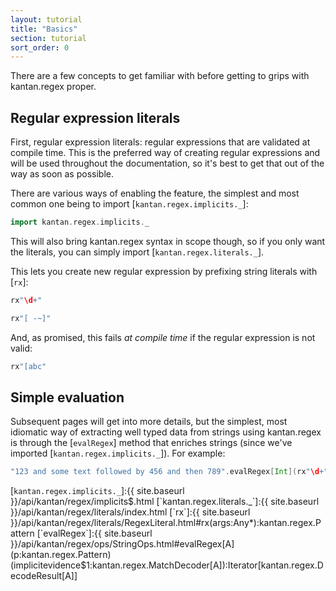 ```yaml
---
layout: tutorial
title: "Basics"
section: tutorial
sort_order: 0
---
```

There are a few concepts to get familiar with before getting to grips with kantan.regex proper.

## Regular expression literals

First, regular expression literals: regular expressions that are validated at compile time. This is the preferred way
of creating regular expressions and will be used throughout the documentation, so it's best to get that out of the way
as soon as possible.

There are various ways of enabling the feature, the simplest and most common one being to import
[`kantan.regex.implicits._`]:

```scala mdoc:silent
import kantan.regex.implicits._
```

This will also bring kantan.regex syntax in scope though, so if you only want the literals, you can simply import
[`kantan.regex.literals._`].

This lets you create new regular expression by prefixing string literals with [`rx`]:

```scala mdoc
rx"\d+"

rx"[ -~]"
```

And, as promised, this fails *at compile time* if the regular expression is not valid:

```scala mdoc:fail
rx"[abc"
```

## Simple evaluation

Subsequent pages will get into more details, but the simplest, most idiomatic way of extracting well typed data from
strings using kantan.regex is through the [`evalRegex`] method that enriches strings (since we've imported
[`kantan.regex.implicits._`]). For example:

```scala mdoc
"123 and some text followed by 456 and then 789".evalRegex[Int](rx"\d+").foreach(println _)
```

[`kantan.regex.implicits._`]:{{ site.baseurl }}/api/kantan/regex/implicits$.html
[`kantan.regex.literals._`]:{{ site.baseurl }}/api/kantan/regex/literals/index.html
[`rx`]:{{ site.baseurl }}/api/kantan/regex/literals/RegexLiteral.html#rx(args:Any*):kantan.regex.Pattern
[`evalRegex`]:{{ site.baseurl }}/api/kantan/regex/ops/StringOps.html#evalRegex[A](p:kantan.regex.Pattern)(implicitevidence$1:kantan.regex.MatchDecoder[A]):Iterator[kantan.regex.DecodeResult[A]]
